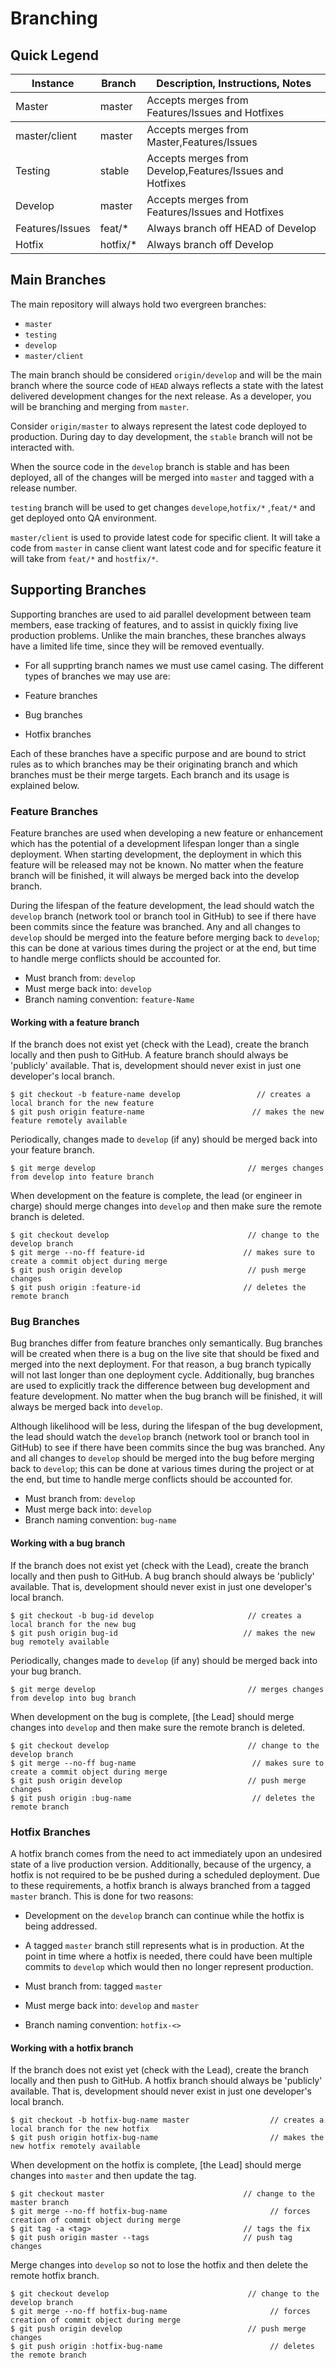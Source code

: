 # Branching

## Quick Legend

<table>
  <thead>
    <tr>
      <th>Instance</th>
      <th>Branch</th>
      <th>Description, Instructions, Notes</th>
    </tr>
  </thead>
  <tbody>
     <tr>
      <td>Master</td>
      <td>master</td>
      <td>Accepts merges from Features/Issues and Hotfixes</td>
    </tr>
    <tbody>
     <tr>
      <td>master/client</td>
      <td>master</td>
      <td>Accepts merges from Master,Features/Issues </td>
    </tr>
    <tr>
      <td>Testing</td>
      <td>stable</td>
      <td>Accepts merges from Develop,Features/Issues and Hotfixes</td>
    </tr>
    <tr>
      <td>Develop</td>
      <td>master</td>
      <td>Accepts merges from Features/Issues and Hotfixes</td>
    </tr>
    <tr>
      <td>Features/Issues</td>
      <td>feat/*</td>
      <td>Always branch off HEAD of Develop</td>
    </tr>
    <tr>
      <td>Hotfix</td>
      <td>hotfix/*</td>
      <td>Always branch off Develop</td>
    </tr>
  </tbody>
</table>

## Main Branches

The main repository will always hold two evergreen branches:

* `master`
* `testing`
* `develop`
* `master/client`

The main branch should be considered `origin/develop` and will be the main branch where the source code of `HEAD` always reflects a state with the latest delivered development changes for the next release. As a developer, you will be branching and merging from `master`.

Consider `origin/master` to always represent the latest code deployed to production. During day to day development, the `stable` branch will not be interacted with.

When the source code in the `develop` branch is stable and has been deployed, all of the changes will be merged into `master` and tagged with a release number.

`testing` branch will be used to get changes `develope`,`hotfix/*` ,`feat/*` and get deployed onto QA environment.

`master/client` is used to provide latest code for specific client. It will take a code from `master` in canse client want latest code and for specific feature it will take from `feat/*` and `hostfix/*`.


## Supporting Branches

Supporting branches are used to aid parallel development between team members, ease tracking of features, and to assist in quickly fixing live production problems. Unlike the main branches, these branches always have a limited life time, since they will be removed eventually.

* For all supprting branch names we must use camel casing.
The different types of branches we may use are:

* Feature branches
* Bug branches
* Hotfix branches

Each of these branches have a specific purpose and are bound to strict rules as to which branches may be their originating branch and which branches must be their merge targets. Each branch and its usage is explained below.

### Feature Branches

Feature branches are used when developing a new feature or enhancement which has the potential of a development lifespan longer than a single deployment. When starting development, the deployment in which this feature will be released may not be known. No matter when the feature branch will be finished, it will always be merged back into the develop branch.

During the lifespan of the feature development, the lead should watch the `develop` branch (network tool or branch tool in GitHub) to see if there have been commits since the feature was branched. Any and all changes to `develop` should be merged into the feature before merging back to `develop`; this can be done at various times during the project or at the end, but time to handle merge conflicts should be accounted for.


* Must branch from: `develop`
* Must merge back into: `develop`
* Branch naming convention: `feature-Name`

#### Working with a feature branch

If the branch does not exist yet (check with the Lead), create the branch locally and then push to GitHub. A feature branch should always be 'publicly' available. That is, development should never exist in just one developer's local branch.

```
$ git checkout -b feature-name develop                 // creates a local branch for the new feature
$ git push origin feature-name                        // makes the new feature remotely available
```

Periodically, changes made to `develop` (if any) should be merged back into your feature branch.

```
$ git merge develop                                  // merges changes from develop into feature branch
```

When development on the feature is complete, the lead (or engineer in charge) should merge changes into `develop` and then make sure the remote branch is deleted.

```
$ git checkout develop                               // change to the develop branch  
$ git merge --no-ff feature-id                      // makes sure to create a commit object during merge
$ git push origin develop                            // push merge changes
$ git push origin :feature-id                       // deletes the remote branch
```

### Bug Branches

Bug branches differ from feature branches only semantically. Bug branches will be created when there is a bug on the live site that should be fixed and merged into the next deployment. For that reason, a bug branch typically will not last longer than one deployment cycle. Additionally, bug branches are used to explicitly track the difference between bug development and feature development. No matter when the bug branch will be finished, it will always be merged back into `develop`.

Although likelihood will be less, during the lifespan of the bug development, the lead should watch the `develop` branch (network tool or branch tool in GitHub) to see if there have been commits since the bug was branched. Any and all changes to `develop` should be merged into the bug before merging back to `develop`; this can be done at various times during the project or at the end, but time to handle merge conflicts should be accounted for.

* Must branch from: `develop`
* Must merge back into: `develop`
* Branch naming convention: `bug-name`

#### Working with a bug branch

If the branch does not exist yet (check with the Lead), create the branch locally and then push to GitHub. A bug branch should always be 'publicly' available. That is, development should never exist in just one developer's local branch.

```
$ git checkout -b bug-id develop                     // creates a local branch for the new bug
$ git push origin bug-id                            // makes the new bug remotely available
```

Periodically, changes made to `develop` (if any) should be merged back into your bug branch.

```
$ git merge develop                                  // merges changes from develop into bug branch
```

When development on the bug is complete, [the Lead] should merge changes into `develop` and then make sure the remote branch is deleted.

```
$ git checkout develop                               // change to the develop branch  
$ git merge --no-ff bug-name                          // makes sure to create a commit object during merge
$ git push origin develop                            // push merge changes
$ git push origin :bug-name                           // deletes the remote branch
```

### Hotfix Branches

A hotfix branch comes from the need to act immediately upon an undesired state of a live production version. Additionally, because of the urgency, a hotfix is not required to be be pushed during a scheduled deployment. Due to these requirements, a hotfix branch is always branched from a tagged `master` branch. This is done for two reasons:

* Development on the `develop` branch can continue while the hotfix is being addressed.
* A tagged `master` branch still represents what is in production. At the point in time where a hotfix is needed, there could have been multiple commits to `develop` which would then no longer represent production.

* Must branch from: tagged `master`
* Must merge back into: `develop` and `master`
* Branch naming convention: `hotfix-<>`

#### Working with a hotfix branch

If the branch does not exist yet (check with the Lead), create the branch locally and then push to GitHub. A hotfix branch should always be 'publicly' available. That is, development should never exist in just one developer's local branch.

```
$ git checkout -b hotfix-bug-name master                  // creates a local branch for the new hotfix
$ git push origin hotfix-bug-name                         // makes the new hotfix remotely available
```

When development on the hotfix is complete, [the Lead] should merge changes into `master` and then update the tag.

```
$ git checkout master                               // change to the master branch
$ git merge --no-ff hotfix-bug-name                       // forces creation of commit object during merge
$ git tag -a <tag>                                  // tags the fix
$ git push origin master --tags                     // push tag changes
```

Merge changes into `develop` so not to lose the hotfix and then delete the remote hotfix branch.

```
$ git checkout develop                               // change to the develop branch
$ git merge --no-ff hotfix-bug-name                       // forces creation of commit object during merge
$ git push origin develop                            // push merge changes
$ git push origin :hotfix-bug-name                        // deletes the remote branch
```
